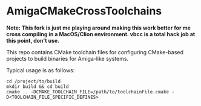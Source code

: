 # AmigaCMakeCrossToolchains

**Note: This fork is just me playing around making this work better for me cross compiling in a MacOS/Clion environment. vbcc is a total hack job at this point, don't use.**

This repo contains CMake toolchain files for configuring CMake-based projects to build binaries for Amiga-like systems.

Typical usage is as follows:

```shell
cd /project/to/build
mkdir build && cd build
cmake .. -DCMAKE_TOOLCHAIN_FILE=/path/to/toolchainFile.cmake -D<TOOLCHAIN_FILE_SPECIFIC_DEFINES>
```

